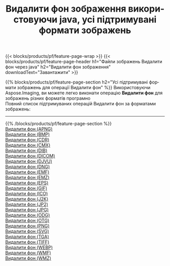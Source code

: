 ﻿---
title: Видалити фон зображення використовуючи java, усі підтримувані формати зображень 
weight: 3920
url: /uk/java/remove-background 
lang: uk
langdirlevel: 2
locales: zh-hans,ja,it,ru,de,es,fr,nl,id,lt,pl,pt,vi,tr,ko,zh-hant,ar,hi,th,sv,cs,uk,he
description: Використовуючи Aspose.Imaging, ви можете легко Видалити фон зображення використовуючи  java
---

{{< blocks/products/pf/feature-page-wrap >}}
{{< blocks/products/pf/feature-page-header h1="Файли зображень Видалити фон через java" h2="Видалити фон зображення" downloadText="Завантажити" >}}


{{% blocks/products/pf/feature-page-section  h2="Усі підтримувані формати зображень для операції Видалити фон" %}}
Використовуючи Aspose.Imaging, ви можете легко виконати операцiю **Видалити фон** для  зображень різних форматів програмно
<br/>
Повний список підтримуваних операцій Видалити фон за форматами зображень:
<hr/>
{{% /blocks/products/pf/feature-page-section %}}
<div class="container-fluid productfamilypage bg-gray">
    <div class="convertypes bg-gray agp-content section">
        <div class="container">
		<div class="row other-converters">
		    <div class='col-md-2 other-converter remove-lp remove-rp'><a href="/imaging/uk/java/remove-background/apng" >Видалити фон (APNG)</a></div><div class='col-md-2 other-converter remove-lp remove-rp'><a href="/imaging/uk/java/remove-background/bmp" >Видалити фон (BMP)</a></div><div class='col-md-2 other-converter remove-lp remove-rp'><a href="/imaging/uk/java/remove-background/cdr" >Видалити фон (CDR)</a></div><div class='col-md-2 other-converter remove-lp remove-rp'><a href="/imaging/uk/java/remove-background/cmx" >Видалити фон (CMX)</a></div><div class='col-md-2 other-converter remove-lp remove-rp'><a href="/imaging/uk/java/remove-background/dib" >Видалити фон (DIB)</a></div><div class='col-md-2 other-converter remove-lp remove-rp'><a href="/imaging/uk/java/remove-background/dicom" >Видалити фон (DICOM)</a></div><div class='col-md-2 other-converter remove-lp remove-rp'><a href="/imaging/uk/java/remove-background/djvu" >Видалити фон (DJVU)</a></div><div class='col-md-2 other-converter remove-lp remove-rp'><a href="/imaging/uk/java/remove-background/dng" >Видалити фон (DNG)</a></div><div class='col-md-2 other-converter remove-lp remove-rp'><a href="/imaging/uk/java/remove-background/emf" >Видалити фон (EMF)</a></div><div class='col-md-2 other-converter remove-lp remove-rp'><a href="/imaging/uk/java/remove-background/emz" >Видалити фон (EMZ)</a></div><div class='col-md-2 other-converter remove-lp remove-rp'><a href="/imaging/uk/java/remove-background/eps" >Видалити фон (EPS)</a></div><div class='col-md-2 other-converter remove-lp remove-rp'><a href="/imaging/uk/java/remove-background/gif" >Видалити фон (GIF)</a></div><div class='col-md-2 other-converter remove-lp remove-rp'><a href="/imaging/uk/java/remove-background/ico" >Видалити фон (ICO)</a></div><div class='col-md-2 other-converter remove-lp remove-rp'><a href="/imaging/uk/java/remove-background/j2k" >Видалити фон (J2K)</a></div><div class='col-md-2 other-converter remove-lp remove-rp'><a href="/imaging/uk/java/remove-background/jp2" >Видалити фон (JP2)</a></div><div class='col-md-2 other-converter remove-lp remove-rp'><a href="/imaging/uk/java/remove-background/jpg" >Видалити фон (JPG)</a></div><div class='col-md-2 other-converter remove-lp remove-rp'><a href="/imaging/uk/java/remove-background/odg" >Видалити фон (ODG)</a></div><div class='col-md-2 other-converter remove-lp remove-rp'><a href="/imaging/uk/java/remove-background/otg" >Видалити фон (OTG)</a></div><div class='col-md-2 other-converter remove-lp remove-rp'><a href="/imaging/uk/java/remove-background/png" >Видалити фон (PNG)</a></div><div class='col-md-2 other-converter remove-lp remove-rp'><a href="/imaging/uk/java/remove-background/svg" >Видалити фон (SVG)</a></div><div class='col-md-2 other-converter remove-lp remove-rp'><a href="/imaging/uk/java/remove-background/tga" >Видалити фон (TGA)</a></div><div class='col-md-2 other-converter remove-lp remove-rp'><a href="/imaging/uk/java/remove-background/tiff" >Видалити фон (TIFF)</a></div><div class='col-md-2 other-converter remove-lp remove-rp'><a href="/imaging/uk/java/remove-background/webp" >Видалити фон (WEBP)</a></div><div class='col-md-2 other-converter remove-lp remove-rp'><a href="/imaging/uk/java/remove-background/wmf" >Видалити фон (WMF)</a></div><div class='col-md-2 other-converter remove-lp remove-rp'><a href="/imaging/uk/java/remove-background/wmz" >Видалити фон (WMZ)</a></div>
                </div>
        </div>
    </div>
</div>
<br/>
